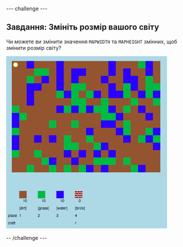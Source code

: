 \--- challenge \---

## Завдання: Змініть розмір вашого світу

Чи можете ви змінити значення `MAPWIDTH` та `MAPHEIGHT` змінних, щоб змінити розмір світу?

![скріншот](images/craft-mapsize.png)

-- /challenge \---